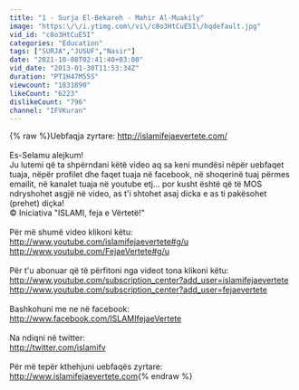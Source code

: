 ```yaml
---
title: "1 - Surja El-Bekareh - Mahir Al-Muakily"
image: "https:\/\/i.ytimg.com\/vi\/c8o3HtCuE5I\/hqdefault.jpg"
vid_id: "c8o3HtCuE5I"
categories: "Education"
tags: ["SURJA","JUSUF","Nasir"]
date: "2021-10-08T02:41:40+03:00"
vid_date: "2013-01-30T11:53:34Z"
duration: "PT1H47M55S"
viewcount: "1831890"
likeCount: "6223"
dislikeCount: "796"
channel: "IFVKuran"
---
```

{% raw %}Uebfaqja zyrtare: <a rel="nofollow" target="blank" href="http://islamifejaevertete.com/">http://islamifejaevertete.com/</a><br /><br />Es-Selamu alejkum!<br />Ju lutemi që ta shpërndani këtë video aq sa keni mundësi nëpër uebfaqet tuaja, nëpër profilet dhe faqet tuaja në facebook, në shoqerinë tuaj përmes emailit, në kanalet tuaja në youtube etj... por kusht është që të MOS ndryshohet asgjë në video, as t'i shtohet asaj dicka e as ti pakësohet (prehet) diçka! <br />© Iniciativa &quot;ISLAMI, feja e Vërtetë!&quot;<br /> <br />Për më shumë video klikoni këtu:<br /><a rel="nofollow" target="blank" href="http://www.youtube.com/islamifejaevertete#g/u">http://www.youtube.com/islamifejaevertete#g/u</a><br /><a rel="nofollow" target="blank" href="http://www.youtube.com/FejaeVertete#g/u">http://www.youtube.com/FejaeVertete#g/u</a><br /><br />Për t'u abonuar që të përfitoni nga videot tona klikoni këtu:<br /><a rel="nofollow" target="blank" href="http://www.youtube.com/subscription_center?add_user=islamifejaevertete">http://www.youtube.com/subscription_center?add_user=islamifejaevertete</a><br /><a rel="nofollow" target="blank" href="http://www.youtube.com/subscription_center?add_user=fejaevertete">http://www.youtube.com/subscription_center?add_user=fejaevertete</a><br /><br />Bashkohuni me ne në facebook:<br /><a rel="nofollow" target="blank" href="http://www.facebook.com/ISLAMIfejaeVertete">http://www.facebook.com/ISLAMIfejaeVertete</a><br /><br />Na ndiqni në twitter:<br /><a rel="nofollow" target="blank" href="http://twitter.com/islamifv">http://twitter.com/islamifv</a><br /><br />Për më tepër kthehjuni uebfaqës zyrtare:<br /><a rel="nofollow" target="blank" href="http://www.islamifejaevertete.com">http://www.islamifejaevertete.com</a>{% endraw %}
